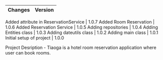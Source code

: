 Changes  | Version
------------- | -------------

Added attribute in ReservationService | 1.0.7
Added Room Reservation | 1.0.6
Added Reservation Service | 1.0.5
Adding repositories | 1.0.4
Adding Entities class   | 1.0.3
Adding dateutils class  | 1.0.2
Adding main class  | 1.0.1
Initial setup of project  | 1.0.0



Project Desription - Tiaoga is a hotel room reservation application where user can book rooms. 

